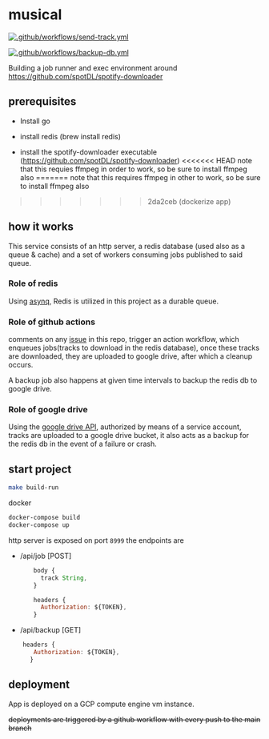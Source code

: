 # musical

[![.github/workflows/send-track.yml](https://github.com/aesrael/musical/actions/workflows/send-track.yml/badge.svg)](https://github.com/aesrael/musical/actions/workflows/send-track.yml)

[![.github/workflows/backup-db.yml](https://github.com/aesrael/musical/actions/workflows/backup-db.yml/badge.svg)](https://github.com/aesrael/musical/actions/workflows/backup-db.yml)

Building a job runner and exec environment around https://github.com/spotDL/spotify-downloader

## prerequisites
* Install go
* install redis (brew install redis)

* install the spotify-downloader executable (https://github.com/spotDL/spotify-downloader)
<<<<<<< HEAD
note that this requies ffmpeg in order to work, so be sure to install ffmpeg also
=======
note that this requires ffmpeg in other to work, so be sure to install ffmpeg also
>>>>>>> 2da2ceb (dockerize app)

## how it works
This service consists of an http server, a redis database (used also as a queue & cache) and a set of workers consuming jobs published to said queue.

### Role of redis
Using [asynq](https://github.com/koddr/tutorial-go-asynq), Redis is utilized in this project as a durable queue.


### Role of github actions
comments on any [issue](https://github.com/aesrael/musical/issues) in this repo, trigger an action workflow, which enqueues jobs(tracks to download in the redis database), once these tracks are downloaded, they are uploaded to google drive, after which a cleanup occurs.

A backup job also happens at given time intervals to backup the redis db to google drive.


### Role of google drive
Using the [google drive API](https://developers.google.com/drive/api/v3/reference), authorized by means of a service account, tracks are uploaded to a google drive bucket, it also acts as a backup for the redis db in the event of a failure or crash.


## start project
```bash
make build-run
```

docker
```bash
docker-compose build
docker-compose up
```

http server is exposed on port `8999`
the endpoints are

* /api/job [POST]
```js
       body {
         track String,
       }

       headers {
         Authorization: ${TOKEN},
       }
```

* /api/backup [GET]

```js
    headers {
       Authorization: ${TOKEN},
      }
```

## deployment
App is deployed on a GCP compute engine vm instance.

~~deployments are triggered by a github workflow with every push to the main branch~~
